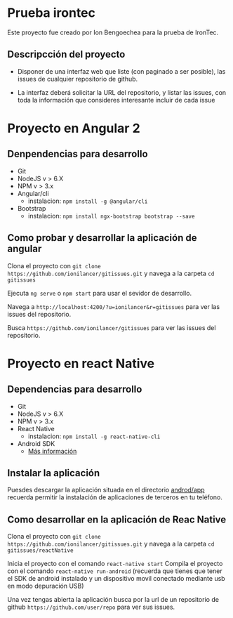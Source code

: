 # Prueba irontec

Este proyecto fue creado por Ion Bengoechea para la prueba de IronTec.

## Descripcción del proyecto
* Disponer de una interfaz web que liste (con paginado a ser posible), las issues de cualquier repositorio de github.

* La interfaz deberá solicitar la URL del repositorio, y listar las issues, con toda la información que consideres interesante incluir de cada issue

# Proyecto en Angular 2
## Denpendencias para desarrollo
* Git
* NodeJS v > 6.X
* NPM v > 3.x
* Angular/cli
  * instalacion: `npm install -g @angular/cli`
* Bootstrap
  * instalacion: `npm install ngx-bootstrap bootstrap --save`

## Como probar y desarrollar la aplicación de angular

Clona el proyecto con `git clone https://github.com/ionilancer/gitissues.git` y navega a la carpeta `cd gitissues`

Ejecuta `ng serve` o `npm start` para usar el sevidor de desarrollo.

Navega a `http://localhost:4200/?u=ionilancer&r=gitissues` para ver las issues del repositorio.

Busca  `https://github.com/ionilancer/gitissues` para ver las issues del repositorio.


# Proyecto en react Native

## Dependencias para desarrollo
* Git
* NodeJS v > 6.X
* NPM v > 3.x
* React Native
  * instalacion: `npm install -g react-native-cli`
* Android SDK
  * [Más información](https://facebook.github.io/react-native/releases/0.23/docs/android-setup.html)
  
## Instalar la aplicación
Puesdes descargar la aplicación situada en el directorio [androd/app](https://github.com/ionilancer/gitissues/blob/master/reactNative/android/app/app-release.apk) recuerda permitir la instalación de aplicaciones de terceros en tu teléfono.

## Como desarrollar en la aplicación de Reac Native

Clona el proyecto con `git clone https://github.com/ionilancer/gitissues.git` y navega a la carpeta `cd gitissues/reactNative`

Inicia el proyecto con el comando `react-native start` 
Compila el proyecto con el comando `react-native run-android` (recuerda que tienes que tener el SDK de android instalado y un dispositivo movil conectado mediante usb en modo depuración USB)

Una vez tengas abierta la aplicación busca por la url de un repositorio de github `https://github.com/user/repo` para ver sus issues.




